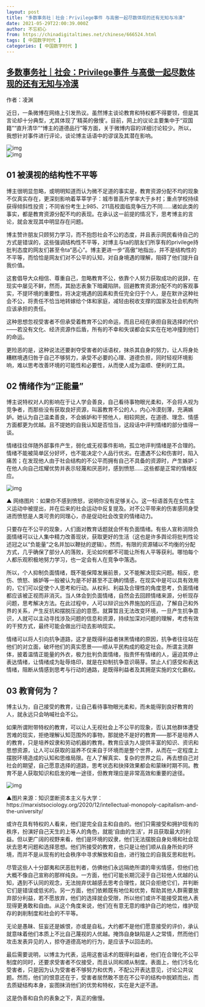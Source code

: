 ```yaml
---
layout: post
title: "多数事务社｜社会：Privilege事件 与高傲一起尽数体现的还有无知与冷漠"
date: 2021-05-29T22:00:39.000Z
author: 不忘初心
from: https://chinadigitaltimes.net/chinese/666524.html
tags: [ 中国数字时代 ]
categories: [ 中国数字时代 ]
---
```

<!--1622325639000-->
[多数事务社｜社会：Privilege事件 与高傲一起尽数体现的还有无知与冷漠](https://chinadigitaltimes.net/chinese/666524.html)
------

<div>
<p>作者：凌渊</p><p>近日，一条微博在网络上引发热议。虽然博主谈论教育和特权都不得要领，但是其言论却十分典型，尤其体现了‘精英的傲慢’。目前，网上的议论主要集中于“双国籍”“直升清华”“博主的道德品行”等方面，关于微博内容的详细讨论较少。所以，我想针对事件进行评论，谈论博主话语中的谬误及其潜在影响。</p><p><img src="https://chinadigitaltimes.net/chinese/files/2021/05/post-666524-60b24392e954f.png" alt="img" /><br /><img src="https://chinadigitaltimes.net/chinese/files/2021/05/post-666524-60b24397c8349.png" alt="img" /></p><h2>01 被漠视的结构性不平等</h2><p>博主很明显忽略，或明明知道而认为微不足道的事实是，教育资源分配不均的现象不仅真实存在，更深刻影响着莘莘学子：城市普高升学率大于乡村；重点学校持续获得倾斜性投资；不同省份考生上985、211高校面临竞争压力不同……诸如此类的事实，都是教育资源分配不均的表现。在承认这一前提的情况下，思考博主的言论，就会发现其中明显存在问题。</p><p>博主赞许朋友只顾努力学习，而不抱怨社会不公的态度，并且表示网民看待自己的方式是错误的，这些强调结构性不平等，对博主与ta的朋友们所享有的privilege持批判态度的网友们甚至令ta“恶心”。博主更进一步“高傲”地指出，并不是结构性的不平等，而恰恰是网友们对不公平的认知，对自身境遇的理解，阻碍了他们提升自我价值。</p><p>这套倡导大众相信、尊重自己，忽略教育不公，依靠个人努力获取成功的说辞，在现实中屡见不鲜，然而，其励志表象下暗藏陷阱。回避教育资源分配不均的客观事实，不提环境的重要性，将决定境遇的因素和责任完全归于个人，是在默许这种社会不公，将责任不恰当地转嫁给个体和家庭，减轻由税收支撑的国家及社会机构所应该承担的责任。</p><p>这种思想忽视受害者不但承受着教育不公的命运，而且已经在承担自我选择的代价——若没有文化、经济资源作后盾，所有的不幸和失误都会实实在在地冲撞到他们的命运。</p><p>更险恶的是，这种说法还要剥夺受害者的话语权，抹杀其自身的努力，让人将身处糟糕境遇归咎于自己不够努力，承受不必要的心理、道德负担，同时轻视环境影响，难以思考改善环境的可能性和必要性，从而使人成为温顺、便利的工具。</p><h2>02 情绪作为“正能量”</h2><p>博主说特权对人的影响在于让人学会善良，自己看待事物眼光柔和，不会将人视为竞争者，而那些没有获取良好资源，叫嚣教育不公的人，内心冷漠刻薄，充满嫉妒。她认为自己温柔善良，不会嫉妒和干预他人，相较网民，在道德、理念、情感方面都更为优越。且不提她的自我认知是否恰当，这段话中评判情绪的部分值得一谈。</p><p>情绪往往伴随外部事件产生，弱化或无视事件影响，孤立地评判情绪是不合理的。情绪不能被简单区分好坏，也不能决定个人品行优劣。在遭遇不公和伤害时，陷入痛苦；在发现他人由于社会结构的不公平而拥有自己不具备的资源时，产生嫉妒；在他人向自己炫耀优势并表示轻蔑和厌恶时，感到愤怒……这些都是正常的情绪反应。</p><p><img src="https://chinadigitaltimes.net/chinese/files/2021/05/post-666524-60b2439c8d0d4.png" alt="img" /></p><div class="ts">▲ 网络图片：如果你不感到愤怒，说明你没有足够关心。这一标语首先在女性主义运动中被提出，并在后来的社会运动中反复提及。对不公平带来的伤害感同身受进而愤怒是人类可贵的同理心，亦是促动社会改变的情绪动力。</div><p>只要存在不公平的现象，人们面对教育话题就会怀有负面情绪。有些人宣称消除负面情绪可以让人集中精力改善现状，获取更好的生活（这也是许多舆论将批判性论述冠之以“负能量”之名并加以鞭挞的逻辑）。然而，有限的资源辅以不均衡的分配方式，几乎确保了部分人的落败，无论如何都不可能让所有人平等获利。哪怕每个人都乐观积极地努力学习，也一定会有人在竞争中落选。</p><p>所以，个人抑制负面情绪，既不能保障发展前景，又不能解决现实问题。相反，悲伤、愤怒、嫉妒等一般被认为是不好甚至不正确的情感，在现实中是可以具有效用的，它们可以促使个人思考和行动。从权利、利益及合理性的角度思考，负面情绪都应该被正视而非消灭。当人体会到负面情绪，自然会去回顾情绪来源，分析现存问题，思考解决方法。在此过程中，人可以辩识出外界施加的压迫，了解自己和外界的关系，产生反抗和摆脱压迫的意愿。就算暂且无法改变环境，一旦产生抗争意识，人就可以主动寻找涉及问题的信息和资源，持续加深对问题的理解，考虑有效的干预方式，最终可能会做出行动去影响现实。</p><p>情绪可以将人引向抗争道路，这才是既得利益者抹黑情绪的原因，抗争者往往站在他们的对立面，破坏他们的真实愿景——顺从平民构成的稳定社会。所谓主流群体，披着温情正能量的外衣，极力批判负面情绪，指责怀有情绪的人，逼迫其停止表达情绪，让情绪成为耻辱烙印，就是在抑制抗争意识萌芽。禁止人们感受和表达情绪，阻断从情感到思考与行动的通路，是既得利益者及其拥趸实施的文化霸权。</p><h2>03 教育何为？</h2><p>博主认为，自己接受的教育，让自己看待事物眼光柔和，而未能得到良好教育的人，就永远只会呐喊社会不公。</p><p>如果所谓附带特权的教育，可以让人无视社会上不公平的现象，否认其他群体遭受苦难的现实，拒绝理解认知范围外的事物，那就绝不是好的教育——那不是培养人的教育，只是培养奴隶和劳动机器的教育。教育应该为人提供丰富的知识、资讯和思想资源，让人可以获取的滋养不仅来自于环境而是整个世界，从而在一定程度上摆脱环境造成的认知和思维局限。在人了解真实、复杂的世界之后，再去想自己对社会的期望，自己愿意选择的道路，思考状态和抉择效果都会和蒙昧时期不同。教育不是人获取知识和启发的唯一途径，但教育理应是非常高效和重要的途径。</p><p><img src="https://chinadigitaltimes.net/chinese/files/2021/05/post-666524-60b243a040638.png" alt="img" /></p><div class="ts">▲图片来源：知识垄断资本主义与大学：https://marxistsociology.org/2020/12/intellectual-monopoly-capitalism-and-the-university/</div><p>或许在具有特权的人看来，他们是完全自主和自由的。他们只需接受和拥护现有的秩序，扮演好自己天生的上等人的角色，就能‘自由的生活’，并且获取最大的利益。但以更广阔的视野来看，他们是环境的奴隶，他们无法摆脱自身处境和社会现状去思考问题和选择思想。他们所接受的教育，也只是让他们顺从自身所处的环境，而并不是从现有的社会秩序中寻求解放和自由，进行独立的自我反思和批判。</p><p>尽管这些人十分鄙夷和厌恶批判者，仿佛他们永远隔绝所谓的卑劣情感，但他们也大概不像自己宣称的那样纯良。一方面，他们可能长期沉浸于自己较他人优越的认知，遇到不认同的观念，无法抛弃优越感去思考合理性，就只会拒绝它们，并判断它们是错误或低劣的。另一方面，他们依赖既有地位和优势，帮助其他人群需要放弃部分利益，若不愿放弃，他们的选择就会受限，所以他们或许不能接受其他人表现得更勇敢和自由。从这个角度来说，他们在有意无意的维护自己的地位，维护现存的剥削制度和社会的不平等。</p><p>无论是愚昧、狂妄还是嫉恨，亦或是自私，大约都不是他们愿意接受的评价，承认就意味着他们本质上不比自己蔑视的人优越。掩饰自身缺陷是人之常情，然而他们攻击发表异见的人，掠夺道德高地的行为，是应该予以回击的。</p><p>最后需要说明，以博主为代表，运用这套话术的既得利益者，他们在合理化不公平制度的同时，还要求受害者不仅接受，而且认同和顺从制度。表面上，他们污名化受害者，只是因为认为受害者不够努力和优秀，不配公开表达意见，讨论公共议题。然而，他们的恨意还在于，受害者居然敢不思在不公平的结构中脱颖而出，而去质疑结构本身，妄图抹消他们的优势和特权，实在是大逆不道。</p><p>这是伪善和自负的表象之下，真正的傲慢。</p>
</div>
